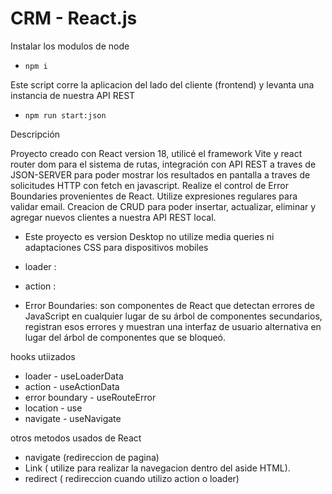# CRM - React.js

Instalar los modulos de node
- `npm i`

Este script corre la aplicacion del lado del cliente (frontend) y levanta una instancia de nuestra API REST
- `npm run start:json`


Descripción

Proyecto creado con React version 18, utilicé el framework Vite y react router dom para el sistema de rutas, integración con API REST a traves de JSON-SERVER para poder mostrar los resultados en pantalla a traves de solicitudes HTTP con fetch en javascript. Realize el control de Error Boundaries provenientes de React. Utilize expresiones regulares para validar email. Creacion de CRUD para poder insertar, actualizar, eliminar y agregar nuevos clientes a nuestra API REST local.

- Este proyecto es version Desktop no utilize media queries ni adaptaciones CSS para dispositivos mobiles

- loader :
- action : 

- Error Boundaries: son componentes de React que detectan errores de JavaScript en cualquier lugar de su árbol de componentes secundarios, registran esos errores y muestran una interfaz de usuario alternativa en lugar del árbol de componentes que se bloqueó.

hooks utiizados
- loader -  useLoaderData
- action -  useActionData
- error boundary -  useRouteError
- location - use
- navigate - useNavigate

otros metodos usados de React
- navigate (redireccion de pagina)
- Link ( utilize para realizar la navegacion dentro del aside HTML).
- redirect ( redireccion cuando utilizo action o loader)
